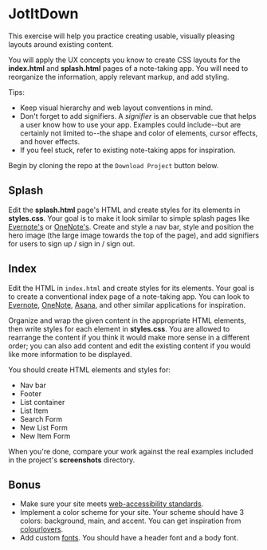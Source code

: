 # JotItDown

This exercise will help you practice creating usable, visually pleasing layouts
around existing content.

You will apply the UX concepts you know to create CSS layouts for the
__index.html__ and __splash.html__ pages of a note-taking app. You will need to
reorganize the information, apply relevant markup, and add styling.

Tips:

* Keep visual hierarchy and web layout conventions in mind.
* Don't forget to add signifiers. A _signifier_ is an observable cue that helps
  a user know how to use your app. Examples could include--but are certainly not
  limited to--the shape and color of elements, cursor effects, and hover
  effects.
* If you feel stuck, refer to existing note-taking apps for inspiration.

Begin by cloning the repo at the `Download Project` button below.

## Splash

Edit the __splash.html__ page's HTML and create styles for its elements in
__styles.css__. Your goal is to make it look similar to simple splash pages like
[Evernote's][evernote] or [OneNote's][onenote]. Create and style a nav bar,
style and position the hero image (the large image towards the top of the page),
and add signifiers for users to sign up / sign in / sign out.

## Index

Edit the HTML in `index.html` and create styles for its elements. Your goal is
to create a conventional index page of a note-taking app. You can look to
[Evernote][evernote], [OneNote][onenote], [Asana][asana], and other similar
applications for inspiration.

Organize and wrap the given content in the appropriate HTML elements, then write
styles for each element in __styles.css__. You are allowed to rearrange the
content if you think it would make more sense in a different order; you can also
add content and edit the existing content if you would like more information to
be displayed.

You should create HTML elements and styles for:

* Nav bar
* Footer
* List container
* List Item
* Search Form
* New List Form
* New Item Form

When you're done, compare your work against the real examples included in the
project's __screenshots__ directory.

## Bonus

* Make sure your site meets [web-accessibility standards][standards].
* Implement a color scheme for your site. Your scheme should have 3 colors:
  background, main, and accent. You can get inspiration from [colourlovers].
* Add custom [fonts]. You should have a header font and a body font.

[standards]: https://www.wuhcag.com/wcag-checklist/
[colourlovers]: http://www.colourlovers.com/
[fonts]: https://fonts.google.com/
[evernote]: https://evernote.com/
[onenote]: https://www.onenote.com/
[asana]: https://asana.com/